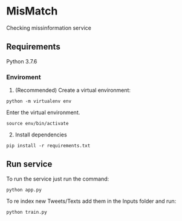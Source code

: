 # MisMatch

Checking missinformation service

## Requirements
Python 3.7.6

### Enviroment

1. (Recommended) Create a virtual environment:
```
python -m virtualenv env
```
Enter the virtual environment.
```
source env/bin/activate
```

2. Install dependencies
```
pip install -r requirements.txt
```

## Run service
To run the service just run the command:
```
python app.py
```
To re index new Tweets/Texts add them in the Inputs folder and run:
```
python train.py
```